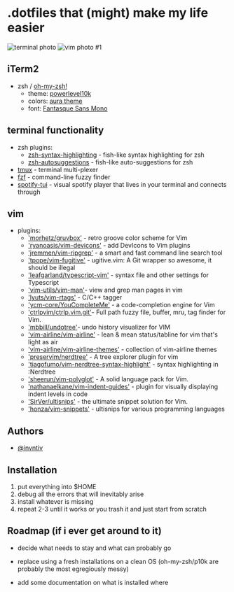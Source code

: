 
# .dotfiles that (might) make my life easier
  
![terminal photo](https://i.imgur.com/RD4o1Q4.png)
 ![vim photo #1](https://i.imgur.com/H1QLKFq.png)

## iTerm2
- zsh / [oh-my-zsh!](https://github.com/ohmyzsh/ohmyzsh)
    - theme: [powerlevel10k](https://github.com/romkatv/powerlevel10k)
    - colors: [aura theme](https://github.com/daltonmenezes/aura-theme)
    - font: [Fantasque Sans Mono](https://github.com/belluzj/fantasque-sans)

## terminal functionality
- zsh plugins:
     - [zsh-syntax-highlighting](https://github.com/zsh-users/zsh-syntax-highlighting) - fish-like syntax highlighting for zsh
    - [zsh-autosuggestions](https://github.com/zsh-users/zsh-autosuggestions) - fish-like auto-suggestions for zsh
- [tmux](https://github.com/tmux/tmux/wiki) - terminal multi-plexer
- [fzf](https://github.com/junegunn/fzf) -  command-line fuzzy finder
- [spotify-tui](https://github.com/Rigellute/spotify-tui) - visual spotify player that lives in your terminal and connects through  

## vim
- plugins:
    - ['morhetz/gruvbox'](https://github.com/morhetz/gruvbox) - retro groove color scheme for Vim
    - ['ryanoasis/vim-devicons'](https://github.com/ryanoasis/vim-devicons) - add DevIcons to Vim plugins
    - ['jremmen/vim-ripgrep'](https://github.com/jremmen/vim-ripgrep) - a smart and fast command line search tool
    - ['tpope/vim-fugitive'](https://github.com/tpop/vim-fugitive) - ugitive.vim: A Git wrapper so awesome, it should be illegal
    - ['leafgarland/typescript-vim'](https://github.com/leafgarland/typescript-vim) - syntax file and other settings for Typescript
    - ['vim-utils/vim-man'](https://github.com/vim-utils/vim-man)- view and grep man pages in vim
    - ['lyuts/vim-rtags'](https://github.com/lyuts/vim-rtags) - C/C++ tagger
    - ['ycm-core/YouCompleteMe'](https://github.com/ycm-core/YouCompleteMe.git) - a code-completion engine for Vim
    - ['ctrlpvim/ctrlp.vim.git'](https://github.com/ctrlpvim/ctrlp.vim.git')- Full path fuzzy file, buffer, mru, tag finder for Vim.
    - ['mbbill/undotree'](https://github.com/mbbill/undotree)- undo history visualizer for VIM
    - ['vim-airline/vim-airline'](https://github.com/vim-airline/vim-airline) - lean & mean status/tabline for vim that's light as air
    - ['vim-airline/vim-airline-themes'](https://github.com/vim-airline/vim-airline-themes) - collection of vim-airline themes
    - ['preservim/nerdtree'](https://github.com/preservim/nerdtree) - A tree explorer plugin for vim
    - ['tiagofumo/vim-nerdtree-syntax-highlight'](https://github.com/tiagofumo/vim-nerdtree-syntax-highlight) - syntax highlighting in :Nerdtree
    - ['sheerun/vim-polyglot'](https://github.com/sheerun/vim-polyglot) - A solid language pack for Vim.
    - ['nathanaelkane/vim-indent-guides'](https://github.com/nathanaelkane/vim-indent-guides) -  plugin for visually displaying indent levels in code
    - ['SirVer/ultisnips'](https://github.com/SirVer/ultisnips) - the ultimate snippet solution for Vim.
    - ['honza/vim-snippets'](https://github.com/honza/vim-snippets) - ultisnips for various programming languages



## Authors

- [@invntiv](https://www.github.com/invntiv)


## Installation

1. put everything into $HOME
2. debug all the errors that will inevitably arise
3. install whatever is missing
4. repeat 2-3 until it works or you trash it and just start from scratch

    
## Roadmap (if i ever get around to it)
- decide what needs to stay and what can probably go

- replace using a fresh installations on a clean OS (oh-my-zsh/p10k are probably the most egregiously messy)

- add some documentation on what is installed where

